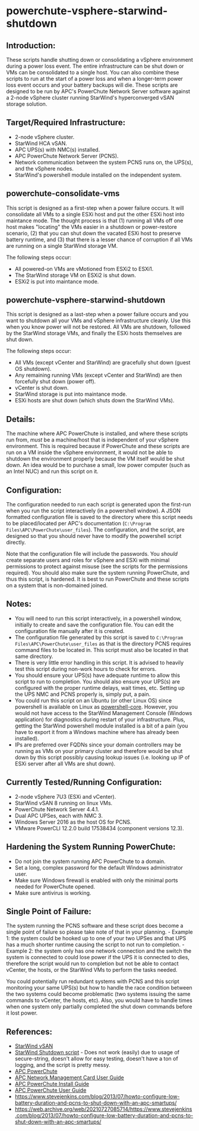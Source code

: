 # powerchute-vsphere-starwind-shutdown

## Introduction:
These scripts handle shutting down or consolidating a vSphere environment during a power loss event. The entire infrastructure can be shut down or VMs can be consolidated to a single host. You can also combine these scripts to run at the start of a power loss and when a longer-term power loss event occurs and your battery backups will die. These scripts are designed to be run by APC's PowerChute Network Server software against a 2-node vSphere cluster running StarWind's hyperconverged vSAN storage solution.


## Target/Required Infrastructure:
- 2-node vSphere cluster.
- StarWind HCA vSAN.
- APC UPS(s) with NMC(s) installed.
- APC PowerChute Network Server (PCNS).
- Network communication between the system PCNS runs on, the UPS(s), and the vSphere nodes.
- StarWind's powershell module installed on the independent system.


## powerchute-consolidate-vms
This script is designed as a first-step when a power failure occurs. It will consolidate all VMs to a single ESXi host and put the other ESXi host into maintance mode. The thought process is that (1) running all VMs off one host makes "locating" the VMs easier in a shutdown or power-restore scenario, (2) that you can shut down the vacated ESXi host to preserve battery runtime, and  (3) that there is a lesser chance of corruption if all VMs are running on a single StarWind storage VM.

The following steps occur:
- All powered-on VMs are vMotioned from ESXi2 to ESXi1.
- The StarWind storage VM on ESXi2 is shut down.
- ESXi2 is put into maintance mode.


## powerchute-vsphere-starwind-shutdown
This script is designed as a last-step when a power failure occurs and you want to shutdown all your VMs and vSphere infrastructure cleanly. Use this when you know power will not be restored. All VMs are shutdown, followed by the StarWind storage VMs, and finally the ESXi hosts themselves are shut down.

The following steps occur:
- All VMs (except vCenter and StarWind) are gracefully shut down (guest OS shutdown).
- Any remaining running VMs (except vCenter and StarWind) are then forcefully
    shut down (power off).
- vCenter is shut down.
- StarWind storage is put into maintance mode.
- ESXi hosts are shut down (which shuts down the StarWind VMs).


## Details:
The machine where APC PowerChute is installed, and where these scripts run from, *must* be a machine/host that is independent of your vSphere environment. This is required because if PowerChute and these scripts are run on a VM inside the vSphere environment, it would not be able to shutdown the environment properly because the VM itself would be shut down. An idea would be to purchase a small, low power computer (such as an Intel NUC) and run this script on it.


## Configuration:
The configuration needed to run each script is generated upon the first-run when you run the script interactively (in a powershell window). A JSON formatted configuration file is saved to the directory where this script needs to be placed/located per APC's documentation (`C:\Program Files\APC\PowerChute\user_files`). The configuration, and the script, are designed so that you should never have to modify the powershell script directly.

Note that the configuration file will include the passwords. You *should* create separate users and roles for vSphere and ESXi with minimal permissions to protect against misuse (see the scripts for the permissions required). You should also make sure the system running PowerChute, and thus this script, is hardened. It is best to run PowerChute and these scripts on a system that is non-domained joined.


## Notes:
- You will need to run this script interactively, in a powershell window, initially to create and save the configuration file. You can edit the configuration file manually after it is created.
- The configuration file generated by this script is saved to `C:\Program Files\APC\PowerChute\user_files` as that is the directory PCNS requires command files to be located in. This script must also be located in that same directory.
- There is very little error handling in this script. It is advised to heavily test this script during non-work hours to check for errors.
- You should ensure your UPS(s) have adequate runtime to allow this script to run to completion. You should also ensure your UPS(s) are configured with the proper runtime delays, wait times, etc. Setting up the UPS NMC and PCNS properly is, simply put, a pain.
- You could run this script on an Ubuntu (or other Linux OS) since powershell is available on Linux as [powershell-core](https://github.com/PowerShell/PowerShell). However, you would not have access to the StarWind Management Console (Windows application) for diagnostics during restart of your infrastructure. Plus, getting the StarWind powershell module installed is a bit of a pain (you have to export it from a Windows machine where has already been installed).
- IPs are preferred over FQDNs since your domain controllers may be running as VMs on your primary cluster and therefore would be shut down by this script possibly causing lookup issues (i.e. looking up IP of ESXi server after all VMs are shut down).


## Currently Tested/Running Configuration:
- 2-node vSphere 7U3 (ESXi and vCenter).
- StarWind vSAN 8 running on linux VMs.
- PowerChute Network Server 4.4.1.
- Dual APC UPSes, each with NMC 3.
- Windows Server 2016 as the host OS for PCNS.
- VMware PowerCLI 12.2.0 build 17538434 (component versions 12.3).


## Hardening the System Running PowerChute:
- Do not join the system running APC PowerChute to a domain.
- Set a long, complex password for the default Windows administrator user.
- Make sure Windows firewall is enabled with only the minimal ports needed for PowerChute opened.
- Make sure antivirus is working.


## Single Point of Failure:
The system running the PCNS software and these script does become a single point of failure so please take note of that in your planning. 
    - Example 1: the system could be hooked up to one of your two UPSes and that UPS has a much shorter runtime causing the script to not run to completion.
    - Example 2: the system only has one network connection and the switch the system is connected to could lose power if the UPS it is connected to dies, therefore the script would run to completion but not be able to contact vCenter, the hosts, or the StarWind VMs to perform the tasks needed.

You could potentially run redundant systems with PCNS and this script monitoring your same UPS(s) but how to handle the race condition between the two systems could become problematic (two systems issuing the same commands to vCenter, the hosts, etc). Also, you would have to handle times when one system only partially completed the shut down commands before it lost power.

## References:
- [StarWind vSAN](https://www.starwindsoftware.com/starwind-virtual-san)
- [StarWind Shutdown script](https://www.starwindsoftware.com/resource-library/starwind-virtual-san-gentle-shutdown-with-powerchute/) - Does not work (easily) due to usage of secure-string, doesn't allow for easy testing, doesn't have a ton of logging, and the script is pretty messy.
- [APC PowerChute](https://www.apc.com/shop/us/en/categories/power/uninterruptible-power-supply-ups-/ups-management/powerchute-network-shutdown/N-auzzn7)
- [APC Network Management Card User Guide](http://cdn.cnetcontent.com/c0/88/c08805e4-623b-4086-84f4-23077d7ca5b7.pdf)
- [APC PowerChute Install Guide](https://download.schneider-electric.com/files?p_File_Name=990-2838Q-EN.pdf&p_Doc_Ref=SPD_PMAR-9HBK44_EN&p_enDocType=User+guide)
- [APC PowerChute User Guide](https://download.schneider-electric.com/files?p_File_Name=990-4595H-EN-Standard.pdf&p_Doc_Ref=SPD_PMAR-9E5LVY_EN&p_enDocType=User+guide)
- https://www.stevejenkins.com/blog/2013/07/howto-configure-low-battery-duration-and-pcns-to-shut-down-with-an-apc-smartups/
- https://web.archive.org/web/20210727085714/https://www.stevejenkins.com/blog/2013/07/howto-configure-low-battery-duration-and-pcns-to-shut-down-with-an-apc-smartups/